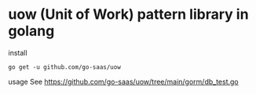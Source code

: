 # uow (Unit of Work) pattern library in golang

install
```shell
go get -u github.com/go-saas/uow
```

usage
See https://github.com/go-saas/uow/tree/main/gorm/db_test.go
